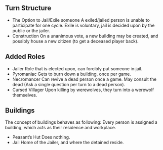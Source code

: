 ## Turn Structure
- The Option to Jail/Exile someone
	A exiled/jailed person is unable to participate for one cycle. Exile is voluntary, jail is decided upon by the public or the jailer. 
- Construction
	On a unanimous vote, a new building may be created, and possibly house a new citizen (to get a deceased player back).
## Added Roles
- Jailer
	Role that is elected upon, can forcibly put someone in jail. 
- Pyromaniac
	Gets to burn down a building, once per game. 
- Necromancer
	Can revive a dead person once a game. May consult the dead (Ask a single question per turn to a dead person). 
- Cursed Villager
	Upon killing by werewolves, they turn into a werewolf themselves.
## Buildings
The concept of buildings behaves as following:
Every person is assigned a building, which acts as their residence and workplace.
- Peasant’s Hut
	Does nothing. 
- Jail
	Home of the Jailer, and where the detained reside. 


